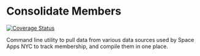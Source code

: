 # Consolidate Members
[![Coverage Status](https://coveralls.io/repos/github/josephspens/consolidate-members/badge.svg?branch=master)](https://coveralls.io/github/josephspens/consolidate-members?branch=master)

Command line utility to pull data from various data sources used by Space Apps NYC to track membership, and compile them in one place.
